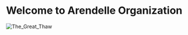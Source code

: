 # Welcome to Arendelle Organization


![The_Great_Thaw](https://github.com/Arenzell/.github/assets/129685965/20e20269-bc5a-4de4-ab47-32b029b6df46)
